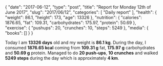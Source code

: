 {
    "date": "2017-06-12",
    "type": "post",
    "title": "Report for Monday 12th of June 2017",
    "slug": "2017\/06\/12",
    "categories": [
        "Daily report"
    ],
    "health": {
        "weight": 86.1,
        "height": 173,
        "age": 13326
    },
    "nutrition": {
        "calories": 1876.65,
        "fat": 109.31,
        "carbohydrates": 175.97,
        "protein": 50.69
    },
    "exercise": {
        "pushups": 20,
        "crunches": 10,
        "steps": 5249
    },
    "media": {
        "books": []
    }
}

Today I am <strong>13326 days</strong> old and my weight is <strong>86.1 kg</strong>. During the day, I consumed <strong>1876.65 kcal</strong> coming from <strong>109.31 g</strong> fat, <strong>175.97 g</strong> carbohydrates and <strong>50.69 g</strong> protein. Managed to do <strong>20 push-ups</strong>, <strong>10 crunches</strong> and walked <strong>5249 steps</strong> during the day which is approximately <strong>4 km</strong>.